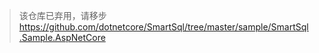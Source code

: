 > 该仓库已弃用，请移步 <https://github.com/dotnetcore/SmartSql/tree/master/sample/SmartSql.Sample.AspNetCore>
